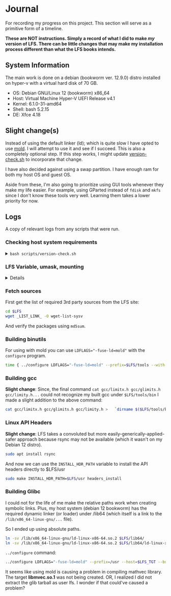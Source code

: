 # Journal
For recording my progress on this project. This section will serve as a primitive form of a timeline.

**These are NOT instructions. Simply a record of what I did to make _my_ version of LFS. There can be little 
changes that may make my installation process different than what the LFS books intends.**

## System Information
The main work is done on a debian (bookworm ver. 12.9.0) distro installed on hyper-v with a virtual hard disk of 70 GB.

- OS: Debian GNU/Linux 12 (bookworm) x86_64 
- Host: Virtual Machine Hyper-V UEFI Release v4.1
- Kernel: 6.1.0-31-amd64
- Shell: bash 5.2.15
- DE: Xfce 4.18

## Slight change(s)
Instead of using the default linker (ld); which is quite slow I have opted to use [mold](https://github.com/rui314/mold?tab=readme-ov-file#compile-mold).
I will attempt to use it and see if I succeed. This is also a completely optional step. If this step works, I 
might update [version-check.sh](scripts/version-check.sh) to incorporate that change.

I have also decided against using a swap partition. I have enough ram for both my host OS and guest OS.

Aside from these, I'm also going to prioritize using GUI tools whenever they make my life easier. For example,
using GParted instead of `fdisk` and `mkfs` since I don't know these tools very well. Learning them takes a lower priority for now.

## Logs
A copy of relevant logs from any scripts that were run.

### Checking host system requirements


<details>
<summary><code>bash scripts/version-check.sh</code></summary>
  
```bash 
OK:    Coreutils 9.1    >= 8.1
OK:    Bash      5.2.15 >= 3.2
ERROR: Cannot find ld (Binutils)
ERROR: Cannot find bison (Bison)
OK:    Diffutils 3.8    >= 2.8.1
OK:    Findutils 4.9.0  >= 4.2.31
ERROR: Cannot find gawk (Gawk)
ERROR: Cannot find gcc (GCC)
ERROR: Cannot find g++ (GCC (C++))
OK:    Grep      3.8    >= 2.5.1a
OK:    Gzip      1.12   >= 1.3.12
ERROR: Cannot find m4 (M4)
ERROR: Cannot find make (Make)
OK:    Patch     2.7.6  >= 2.5.4
OK:    Perl      5.36.0 >= 5.8.8
OK:    Python    3.11.2 >= 3.4
OK:    Sed       4.9    >= 4.1.5
OK:    Tar       1.34   >= 1.22
ERROR: Cannot find texi2any (Texinfo)
OK:    Xz        5.4.1  >= 5.0.0
OK:    Linux Kernel 6.1.0 >= 5.4
OK:    Linux Kernel supports UNIX 98 PTY
Aliases:
ERROR: awk  is NOT GNU
ERROR: yacc is NOT Bison
ERROR: sh   is NOT Bash
Compiler check:
scripts/version-check.sh: line 93: g++: command not found
ERROR: g++ does NOT work
OK: nproc reports 8 logical cores are available
```

Most of these errors can be fixed by:
```bash
sudo apt install build-essential
```

**Cannot find texi2any (TexInfo)**: `sudo apt install texinfo`

**awk is NOT GNU** | **yacc is NOT Bison**: `sudo apt install gawk bison`

<details>
<summary><strong>sh is NOT Bash</strong></summary>

The [`chsh`](https://manpages.ubuntu.com/manpages/focal/en/man1/chsh.1.html) command did NOT work on my system.

So I resorted to a rather unsightly solution:

```bash
sudo ln -sf /usr/bin/bash /usr/bin/sh
```
</details>
</details>


### LFS Variable, umask, mounting

<details>
  
In `.bashrc` for users **root** and **laughingclouds** (replace with your username):

```bash
export LFS=/mnt/lfs
umask 022    # my systems default value was already 0022
```

For mounting the lfs parition:

```bash
sudo mkdir -pv /mnt/$LFS    # parents, verbose
sudo mount -v -t ext4 /dev/sda3 $LFS    # verbose, type
```

For automatically mounting on every startup `sudo nano /etc/fstab`:

```bash
# new lfs partition /dev/sda3
/dev/sda3 /mnt/lfs      ext4    defaults        1       1
```
</details>


### Fetch sources

First get the list of required 3rd party sources from the LFS site:

```bash
cd $LFS
wget _LIST_LINK_ -O wget-list-sysv
```

And verify the packages using `md5sum`.


### Building binutils

For using with mold you can use `LDFLAGS="-fuse-ld=mold"` with the `configure` program.

```bash
time { ../configure LDFLAGS="-fuse-ld=mold" --prefix=$LFS/tools --with-sysroot=$LFS --target=$LFS_TGT --disable-nls --enable-gprofng=no --disable-werror --enable-new-dtags --enable-default-hash-style=gnu && make && make install; }
```

### Building gcc

**Slight change**:
Since, the final command `cat gcc/limitx.h gcc/glimits.h gcc/limity.h...` could not recognize my built gcc under `$LFS/tools/bin`
I made a slight addition to the above command:

```bash
cat gcc/limitx.h gcc/glimits.h gcc/limity.h >   `dirname $($LFS/tools/bin/$LFS_TGT-gcc -print-libgcc-file-name)`/include/limits.h
```


### Linux API Headers

**Slight change**:
LFS takes a convoluted but more easily-generically-applied-safer approach because rsync may not be available (which it wasn't on my Debian 12 distro).

```bash
sudo apt install rsync
```

And now we can use the `INSTALL_HDR_PATH` variable to install the API headers directly to $LFS/usr

```bash
sudo make INSTALL_HDR_PATH=$LFS/usr headers_install
```

### Building Glibc

I could not for the life of me make the relative paths work when creating symbolic links.
Plus, my host system (debian 12 bookworm) has the required dynamic linker (or loader) under /lib64 (which itself is a link to the `/lib/x86_64-linux-gnu/...` file).

So I ended up using absolute paths.

```bash
ln -sv /lib/x86_64-linux-gnu/ld-linux-x86-64.so.2 $LFS/lib64/
ln -sv /lib/x86_64-linux-gnu/ld-linux-x86-64.so.2 $LFS/lib64/ld-linux-x86-64.so.3
```

`../configure` command:

```bash
../configure LDFLAGS="-fuse-ld=mold" --prefix=/usr --host=$LFS_TGT --build=$(../scripts/config.guess) --enable-kernel=5.4 --with-headers=$LFS/usr/include --disable-nscd libc_cv_slibdir=/usr/lib
```

It seems like using mold is causing a problem in compiling mathvec library. The target **libmvec.so.1** was not being created.
OR, I realized I did not extract the glib tarball as user lfs. I wonder if that could've caused a problem?
